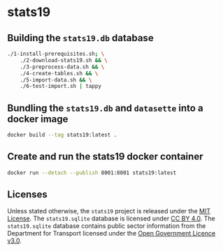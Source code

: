 # stats19

## Building the `stats19.db` database

```sh
./1-install-prerequisites.sh; \
    ./2-download-stats19.sh && \
    ./3-preprocess-data.sh && \
    ./4-create-tables.sh && \
    ./5-import-data.sh && \
    ./6-test-import.sh | tappy
```

## Bundling the `stats19.db` and `datasette` into a docker image

```sh
docker build --tag stats19:latest .
```

## Create and run the stats19 docker container

```sh
docker run --detach --publish 8001:8001 stats19:latest
```

## Licenses

Unless stated otherwise, the `stats19` project is released under the
[MIT License](LICENSE.txt). The `stats19.sqlite` database is licensed
under [CC BY 4.0](CC-BY-4.0.md). The `stats19.sqlite` database contains
public sector information from the Department for Transport licensed
under the [Open Government Licence v3.0](OGL-3.0.md).
